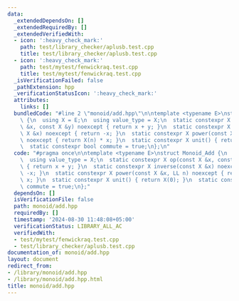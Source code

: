 ```yaml
---
data:
  _extendedDependsOn: []
  _extendedRequiredBy: []
  _extendedVerifiedWith:
  - icon: ':heavy_check_mark:'
    path: test/library_checker/aplusb.test.cpp
    title: test/library_checker/aplusb.test.cpp
  - icon: ':heavy_check_mark:'
    path: test/mytest/fenwickraq.test.cpp
    title: test/mytest/fenwickraq.test.cpp
  _isVerificationFailed: false
  _pathExtension: hpp
  _verificationStatusIcon: ':heavy_check_mark:'
  attributes:
    links: []
  bundledCode: "#line 2 \"monoid/add.hpp\"\n\ntemplate <typename E>\nstruct Monoid_Add\
    \ {\n  using X = E;\n  using value_type = X;\n  static constexpr X op(const X\
    \ &x, const X &y) noexcept { return x + y; }\n  static constexpr X inverse(const\
    \ X &x) noexcept { return -x; }\n  static constexpr X power(const X &x, LL n)\
    \ noexcept { return X(n) * x; }\n  static constexpr X unit() { return X(0); }\n\
    \  static constexpr bool commute = true;\n};\n"
  code: "#pragma once\n\ntemplate <typename E>\nstruct Monoid_Add {\n  using X = E;\n\
    \  using value_type = X;\n  static constexpr X op(const X &x, const X &y) noexcept\
    \ { return x + y; }\n  static constexpr X inverse(const X &x) noexcept { return\
    \ -x; }\n  static constexpr X power(const X &x, LL n) noexcept { return X(n) *\
    \ x; }\n  static constexpr X unit() { return X(0); }\n  static constexpr bool\
    \ commute = true;\n};"
  dependsOn: []
  isVerificationFile: false
  path: monoid/add.hpp
  requiredBy: []
  timestamp: '2024-08-30 11:48:08+05:00'
  verificationStatus: LIBRARY_ALL_AC
  verifiedWith:
  - test/mytest/fenwickraq.test.cpp
  - test/library_checker/aplusb.test.cpp
documentation_of: monoid/add.hpp
layout: document
redirect_from:
- /library/monoid/add.hpp
- /library/monoid/add.hpp.html
title: monoid/add.hpp
---
```


